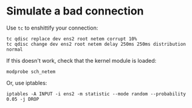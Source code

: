# Simulate a bad connection

Use `tc` to enshittify your connection:

```
tc qdisc replace dev ens2 root netem corrupt 10%
tc qdisc change dev ens2 root netem delay 250ms 250ms distribution normal
```

If this doesn't work, check that the kernel module is loaded:

```
modprobe sch_netem
```

Or, use iptables:

```
iptables -A INPUT -i ens2 -m statistic --mode random --probability 0.05 -j DROP
```
